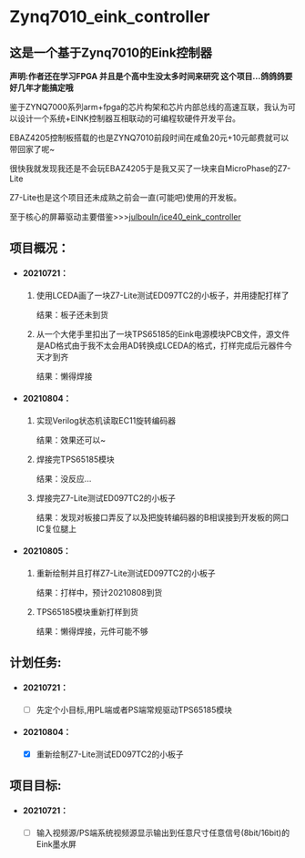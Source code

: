 # Zynq7010_eink_controller

## 这是一个基于Zynq7010的Eink控制器

**声明:作者还在学习FPGA 并且是个高中生没太多时间来研究 这个项目...鸽鸽鸽要好几年才能搞定哦**

鉴于ZYNQ7000系列arm+fpga的芯片构架和芯片内部总线的高速互联，我认为可以设计一个系统+EINK控制器互相联动的可编程软硬件开发平台。

EBAZ4205控制板搭载的也是ZYNQ7010前段时间在咸鱼20元+10元邮费就可以带回家了呢~

很快我就发现我还是不会玩EBAZ4205于是我又买了一块来自MicroPhase的Z7-Lite

Z7-Lite也是这个项目还未成熟之前会一直(可能吧)使用的开发板。

至于核心的屏幕驱动主要借鉴>>>[julbouln/ice40_eink_controller](https://github.com/julbouln/ice40_eink_controller)



## 项目概况：

- #### 20210721：

  1. 使用LCEDA画了一块Z7-Lite测试ED097TC2的小板子，并用捷配打样了

     结果：板子还未到货

  2. 从一个大佬手里扣出了一块TPS65185的Eink电源模块PCB文件，源文件是AD格式由于我不太会用AD转换成LCEDA的格式，打样完成后元器件今天才到齐

     结果：懒得焊接

- #### 20210804：

  1. 实现Verilog状态机读取EC11旋转编码器
  
     结果：效果还可以~
  
  2. 焊接完TPS65185模块
  
     结果：没反应...
     
  3. 焊接完Z7-Lite测试ED097TC2的小板子
  
     结果：发现对板接口弄反了以及把旋转编码器的B相误接到开发板的网口IC复位腿上

- #### 20210805：

  1. 重新绘制并且打样Z7-Lite测试ED097TC2的小板子
  
     结果：打样中，预计20210808到货
     
  2. TPS65185模块重新打样到货
  
     结果：懒得焊接，元件可能不够

## 计划任务:

- #### 20210721：

  - [ ] 先定个小目标,用PL端或者PS端常规驱动TPS65185模块

- #### 20210804：

  - [x] 重新绘制Z7-Lite测试ED097TC2的小板子

## 项目目标:

- #### 20210721：

  - [ ] 输入视频源/PS端系统视频源显示输出到任意尺寸任意信号(8bit/16bit)的Eink墨水屏



